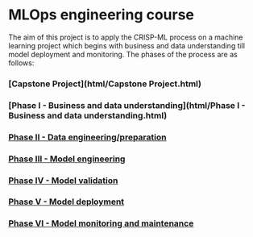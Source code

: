 # MLOps engineering course

The aim of this project is to apply the CRISP-ML process on a machine learning project which begins with business and data understanding till model deployment and monitoring. The phases of the process are as follows:

### [Capstone Project](html/Capstone Project.html)

### [Phase I - Business and data understanding](html/Phase I - Business and data understanding.html)

### [Phase II - Data engineering/preparation](html/.html)

### [Phase III - Model engineering](html/.html)

### [Phase IV - Model validation](html/.html)

### [Phase V - Model deployment](html/.html)

### [Phase VI - Model monitoring and maintenance](html/.html)
